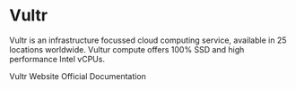 # Vultr

Vultr is an infrastructure focussed cloud computing service, available in 25 locations worldwide. Vultur compute offers 100% SSD and high performance Intel vCPUs.

<BadgeLink badgeText='Official Website' colorScheme='blue' href='https://www.vultr.com/'>Vultr Website</BadgeLink>
<BadgeLink badgeText='Official Documentation' colorScheme='blue' href='https://www.vultr.com/docs/'>Official Documentation</BadgeLink>

